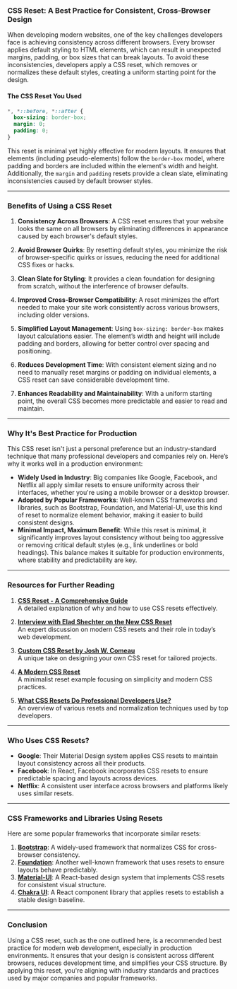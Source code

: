 ### **CSS Reset: A Best Practice for Consistent, Cross-Browser Design**

When developing modern websites, one of the key challenges developers face is achieving consistency across different browsers. Every browser applies default styling to HTML elements, which can result in unexpected margins, padding, or box sizes that can break layouts. To avoid these inconsistencies, developers apply a CSS reset, which removes or normalizes these default styles, creating a uniform starting point for the design.

#### **The CSS Reset You Used**

```css
*, *::before, *::after {
  box-sizing: border-box;
  margin: 0;
  padding: 0;
}
```

This reset is minimal yet highly effective for modern layouts. It ensures that elements (including pseudo-elements) follow the `border-box` model, where padding and borders are included within the element's width and height. Additionally, the `margin` and `padding` resets provide a clean slate, eliminating inconsistencies caused by default browser styles.

---

### **Benefits of Using a CSS Reset**

1. **Consistency Across Browsers**:
   A CSS reset ensures that your website looks the same on all browsers by eliminating differences in appearance caused by each browser's default styles.

2. **Avoid Browser Quirks**:
   By resetting default styles, you minimize the risk of browser-specific quirks or issues, reducing the need for additional CSS fixes or hacks.

3. **Clean Slate for Styling**:
   It provides a clean foundation for designing from scratch, without the interference of browser defaults.

4. **Improved Cross-Browser Compatibility**:
   A reset minimizes the effort needed to make your site work consistently across various browsers, including older versions.

5. **Simplified Layout Management**:
   Using `box-sizing: border-box` makes layout calculations easier. The element’s width and height will include padding and borders, allowing for better control over spacing and positioning.

6. **Reduces Development Time**:
   With consistent element sizing and no need to manually reset margins or padding on individual elements, a CSS reset can save considerable development time.

7. **Enhances Readability and Maintainability**:
   With a uniform starting point, the overall CSS becomes more predictable and easier to read and maintain.

---

### **Why It's Best Practice for Production**

This CSS reset isn't just a personal preference but an industry-standard technique that many professional developers and companies rely on. Here’s why it works well in a production environment:

- **Widely Used in Industry**: Big companies like Google, Facebook, and Netflix all apply similar resets to ensure uniformity across their interfaces, whether you're using a mobile browser or a desktop browser.
- **Adopted by Popular Frameworks**: Well-known CSS frameworks and libraries, such as Bootstrap, Foundation, and Material-UI, use this kind of reset to normalize element behavior, making it easier to build consistent designs.
- **Minimal Impact, Maximum Benefit**: While this reset is minimal, it significantly improves layout consistency without being too aggressive or removing critical default styles (e.g., link underlines or bold headings). This balance makes it suitable for production environments, where stability and predictability are key.

---

### **Resources for Further Reading**

1. **[CSS Reset - A Comprehensive Guide](https://medium.com/@kirankumar_gonti/css-reset-a-comprehensive-guide-a7ef745d1103)**  
   A detailed explanation of why and how to use CSS resets effectively.

2. **[Interview with Elad Shechter on the New CSS Reset](https://css-tricks.com/an-interview-with-elad-shechter-on-the-new-css-reset/)**  
   An expert discussion on modern CSS resets and their role in today’s web development.

3. **[Custom CSS Reset by Josh W. Comeau](https://www.joshwcomeau.com/css/custom-css-reset/)**  
   A unique take on designing your own CSS reset for tailored projects.

4. **[A Modern CSS Reset](https://dev.to/hankchizljaw/a-modern-css-reset-6p3)**  
   A minimalist reset example focusing on simplicity and modern CSS practices.

5. **[What CSS Resets Do Professional Developers Use?](https://www.quora.com/What-CSS-resets-and-other-techniques-do-professional-front-end-developers-traditionally-use-Normalize-Modernizr-etc)**  
   An overview of various resets and normalization techniques used by top developers.

---

### **Who Uses CSS Resets?**

- **Google**: Their Material Design system applies CSS resets to maintain layout consistency across all their products.
- **Facebook**: In React, Facebook incorporates CSS resets to ensure predictable spacing and layouts across devices.
- **Netflix**: A consistent user interface across browsers and platforms likely uses similar resets.

---

### **CSS Frameworks and Libraries Using Resets**

Here are some popular frameworks that incorporate similar resets:

1. **[Bootstrap](https://github.com/twbs/bootstrap)**: A widely-used framework that normalizes CSS for cross-browser consistency.
2. **[Foundation](https://github.com/zurb/foundation)**: Another well-known framework that uses resets to ensure layouts behave predictably.
3. **[Material-UI](https://github.com/mui-org/material-ui)**: A React-based design system that implements CSS resets for consistent visual structure.
4. **[Chakra UI](https://github.com/chakra-ui/chakra-ui)**: A React component library that applies resets to establish a stable design baseline.

---

### **Conclusion**

Using a CSS reset, such as the one outlined here, is a recommended best practice for modern web development, especially in production environments. It ensures that your design is consistent across different browsers, reduces development time, and simplifies your CSS structure. By applying this reset, you're aligning with industry standards and practices used by major companies and popular frameworks.
